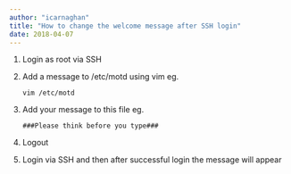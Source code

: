 ```yaml
---
author: "icarnaghan"
title: "How to change the welcome message after SSH login"
date: 2018-04-07
---
```


1. Login as root via SSH
2. Add a message to /etc/motd using vim eg.
    
    ```
    vim /etc/motd
    ```
    
3. Add your message to this file eg.
    
    ```
    ###Please think before you type###
    ```
    
4. Logout
5. Login via SSH and then after successful login the message will appear
